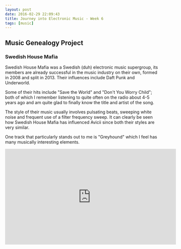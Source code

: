 ```yaml
---
layout: post
date: 2016-02-29 22:09:43
title: Journey into Electronic Music - Week 6
tags: [music]
---
```


## Music Genealogy Project

### Swedish House Mafia
Swedish House Mafia was a Swedish (duh) electronic music supergroup, its members are already successful in the music industry on their own, formed in 2008 and split in 2013. Their influences include Daft Punk and Underworld.

Some of their hits include "Save the World" and "Don't You Worry Child"; both of which I remember listening to quite often on the radio about 4-5 years ago and am quite glad to finally know the title and artist of the song.

The style of their music usually involves pulsating beats, sweeping white noise and frequent use of a filter frequency sweep. It can clearly be seen how Swedish House Mafia has influenced Avicii since both their styles are very similar.

One track that particularly stands out to me is "Greyhound" which I feel has many musically interesting elements.

<iframe width="560" height="315" src="https://www.youtube-nocookie.com/embed/PDboaDrHGbA?rel=0" frameborder="0" allowfullscreen></iframe>